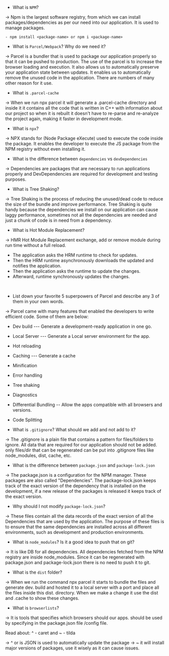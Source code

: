 <!-- Iginte out app -->

- What is `NPM`?

-> Npm is the largest software registry, from which we can install packages/dependencies as per our need into our application. It is used to manage packages.

    - npm install <package-name> or npm i <package-name>

- What is `Parcel/Webpack`? Why do we need it? 

-> Parcel is a bundler that is used to package our application properly so that it can be pushed to production. The use of the parcel is to increase the browser loading and execution. It also allows us to automatically preserve your application state between updates. It enables us to automatically remove the unused code in the application. There are numbers of many other reason for it use.

- What is `.parcel-cache` 

-> When we run npx parcel <filename> it will generate a .parcel-cache directory and inside it it contains all the code that is written in C++ with information about our project so when it is rebuilt it doesn't have to re-parse and re-analyze the project again, making it faster in development mode.

- What is `npx`? 

-> NPX stands for (Node Package eXecute) used to execute the code inside the package. It enables the developer to execute the JS package from the NPM registry without even installing it. 

- What is the difference between `dependencies` vs `devDependencies`

-> Dependencies are packages that are necessary to run applications properly and DevDependencies are required for development and testing purposes. 

- What is Tree Shaking? 

-> Tree Shaking is the process of reducing the unused/dead code to reduce the size of the bundle and improve performance. Tree Shaking is quite handy because the dependencies we install on our application can cause laggy performance, sometimes not all the dependencies are needed and just a chunk of code is in need from a dependency.

- What is Hot Module Replacement? 

-> HMR Hot Module Replacement exchange, add or remove module during run time without a full reload. 
 - The application asks the HRM runtime to check for updates.
 - Then the HRM runtime asynchronously downloads the updated and notifies the application. 
 - Then the application asks the runtime to update the changes. 
 - Afterward, runtime synchronously updates the changes.
</br>

- List down your favorite 5 superpowers of Parcel and describe any 3 of them in your own words. 

-> Parcel came with many features that enabled the developers to write efficient code. Some of them are below:

 - Dev build --- Generate a development-ready application in one go.
 - Local Server --- Generate a Local server environment for the app.
 - Hot reloading 
 - Caching --- Generate a cache
 - Minification
 - Error handling
 - Tree shaking
 - Diagnostics
 - Differential Bundling -- Allow the apps compatible with all browsers and versions.
 - Code Splitting

- What is `.gitignore`? What should we add and not add to it? 

-> The .gitignore is a plain file that contains a pattern for files/folders to ignore. All data that are required for our application should not be added. only files/dir that can be regenerated can be put into .gitignore files like node_modules, dist, cache, etc.

- What is the difference between `package.json` and `package-lock.json` 

-> The package.json is a configuration for the NPM manager. These packages are also called "Dependencies". The package-lock.json keeps track of the exact version of the dependency that is installed on the development, if a new release of the packages is released it keeps track of the exact version.

- Why should I not modify `package-lock.json`? 

-> These files contain all the data records of the exact version of all the Dependencies that are used by the application. The purpose of these files is to ensure that the same dependencies are installed across all different environments, such as development and production environments.

- What is `node_modules`? Is it a good idea to push that on git? 

-> It is like DB for all dependencies. All dependencies fetched from the NPM registry are inside node_modules. Since it can be regenerated with package.json and package-lock.json there is no need to push it to git.

- What is the `dist` folder? 

-> When we run the command npx parcel <index file> it starts to bundle the files and generate dev. build and hosted it to a local server with a port and place all the files inside this dist. directory. When we make a change it use the dist and .cache to show these changes.

- What is `browserlists`?

-> It is tools that specifies which browsers should our apps. should be used by specifying in the package.json file /config file. 

Read about: ^ - caret and ~ - tilda 

-> ^ or  is JSON is used to automatically update the package
-> ~ it will install major versions of packages, use it wisely as it can cause issues.
